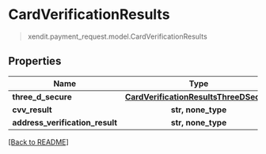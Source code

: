# CardVerificationResults
> xendit.payment_request.model.CardVerificationResults


## Properties
| Name | Type | Required | Description | Examples |
|------------|:-------------:|:-------------:|-------------|:-------------:|
| **three_d_secure** | [**CardVerificationResultsThreeDSecure**](CardVerificationResultsThreeDSecure.md) | |   |  |
| **cvv_result** | **str, none_type** | |   |  |
| **address_verification_result** | **str, none_type** | |   |  |


[[Back to README]](../../README.md)


